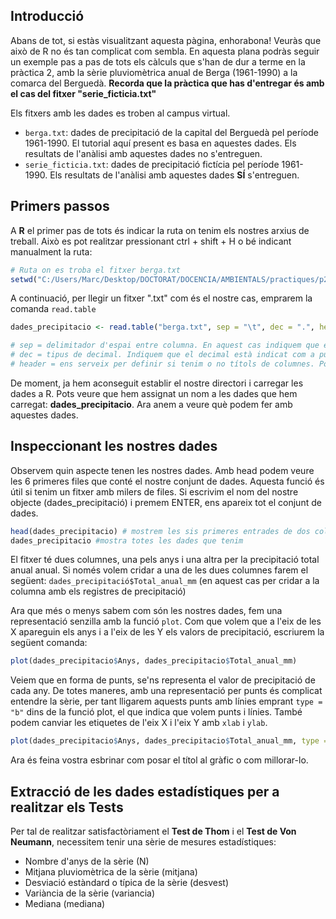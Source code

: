 Introducció
--------

Abans de tot, si estàs visualitzant aquesta pàgina, enhorabona! Veuràs que això de R no és tan complicat com sembla. 
En aquesta plana podràs seguir un exemple pas a pas de tots els càlculs que s'han de dur a terme en la pràctica 2, amb la sèrie pluviomètrica anual de Berga (1961-1990) a la comarca del Berguedà.
**Recorda que la pràctica que has d'entregar és amb el cas del fitxer "serie_ficticia.txt"**

Els fitxers amb les dades es troben al campus virtual. 
- `berga.txt`: dades de precipitació de la capital del Berguedà pel període 1961-1990. El tutorial aquí present es basa en aquestes dades. Els resultats de l'anàlisi amb aquestes dades no s'entreguen.
- `serie_ficticia.txt`: dades de precipitació fictícia pel període 1961-1990. Els resultats de l'anàlisi amb aquestes dades  **SÍ** s'entreguen.

Primers passos
------------

A **R** el primer pas de tots és indicar la ruta on tenim els nostres arxius de treball. Això es pot realitzar pressionant ctrl + shift + H o bé indicant manualment la ruta:

``` r
# Ruta on es troba el fitxer berga.txt
setwd("C:/Users/Marc/Desktop/DOCTORAT/DOCENCIA/AMBIENTALS/practiques/p2")
```

A continuació, per llegir un fitxer ".txt" com és el nostre cas, emprarem la comanda `read.table`

``` r
dades_precipitacio <- read.table("berga.txt", sep = "\t", dec = ".", header = T)

# sep = delimitador d'espai entre columna. En aquest cas indiquem que és una tabulació.
# dec = tipus de decimal. Indiquem que el decimal està indicat com a punt.
# header = ens serveix per definir si tenim o no títols de columnes. Posem T perquè sí que en tenim.
```
De moment, ja hem aconseguit establir el nostre directori i carregar les dades a R. Pots veure que hem assignat un nom a les dades que hem carregat: **dades_precipitacio**. Ara anem a veure què podem fer amb aquestes dades.


Inspeccionant les nostres dades
------------

Observem quin aspecte tenen les nostres dades. Amb head podem veure les 6 primeres files que conté el nostre conjunt de dades. Aquesta funció és útil si tenim un fitxer amb milers de files. Si escrivim el nom del nostre objecte (dades_precipitació) i premem ENTER, ens apareix tot el conjunt de dades.
``` r
head(dades_precipitacio) # mostrem les sis primeres entrades de dos columnes de dades que tenim útil si tenim moltes dades.
dades_precipitacio #mostra totes les dades que tenim
```
El fitxer té dues columnes, una pels anys i una altra per la precipitació total anual anual. Si només volem cridar a una de les dues columnes farem el següent: `dades_precipitació$Total_anual_mm` (en aquest cas per cridar a la columna amb els registres de precipitació)

Ara que més o menys sabem com són les nostres dades, fem una representació senzilla amb la funció `plot`. Com que volem que a l'eix de les X apareguin els anys i a l'eix de les Y els valors de precipitació, escriurem la següent comanda:
``` r
plot(dades_precipitacio$Anys, dades_precipitacio$Total_anual_mm)
```
Veiem que en forma de punts, se'ns representa el valor de precipitació de cada any. De totes maneres, amb una representació per punts és complicat entendre la sèrie, per tant lligarem aquests punts amb línies emprant `type = "b"` dins de la funció plot, el que indica que volem punts i línies. També podem canviar les etiquetes de l'eix X i l'eix Y amb `xlab` i `ylab`. 
``` r
plot(dades_precipitacio$Anys, dades_precipitacio$Total_anual_mm, type = "b", xlab = "anys", ylab = "(mm)")
```
Ara és feina vostra esbrinar com posar el títol al gràfic o com millorar-lo.

Extracció de les dades estadístiques per a realitzar els Tests
------------
Per tal de realitzar satisfactòriament el **Test de Thom** i el **Test de Von Neumann**, necessitem tenir una sèrie de mesures estadístiques:
- Nombre d'anys de la sèrie (N)
- Mitjana pluviomètrica de la sèrie (mitjana)
- Desviació estàndard o típica de la sèrie (desvest)
- Variància de la sèrie (variancia)
- Mediana (mediana)
